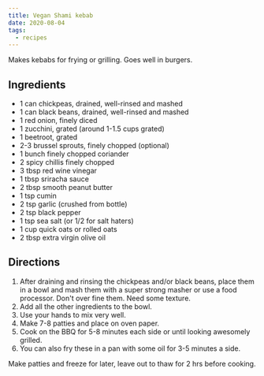 ```yaml
---
title: Vegan Shami kebab
date: 2020-08-04
tags:
  - recipes
---
```


Makes kebabs for frying or grilling. Goes well in burgers.

## Ingredients

- 1 can chickpeas, drained, well-rinsed and mashed
- 1 can black beans, drained, well-rinsed and mashed
- 1 red onion, finely diced
- 1 zucchini, grated (around 1-1.5 cups grated)
- 1 beetroot, grated
- 2-3 brussel sprouts, finely chopped (optional)
- 1 bunch finely chopped coriander
- 2 spicy chillis finely chopped
- 3 tbsp red wine vinegar
- 1 tbsp sriracha sauce
- 2 tbsp smooth peanut butter
- 1 tsp cumin
- 2 tsp garlic (crushed from bottle)
- 2 tsp black pepper
- 1 tsp sea salt (or 1/2 for salt haters)
- 1 cup quick oats or rolled oats
- 2 tbsp extra virgin olive oil

## Directions

1. After draining and rinsing the chickpeas and/or black beans, place them in a bowl and mash them with a super strong masher or use a food processor. Don't over fine them. Need some texture.
2. Add all the other ingredients to the bowl.
3. Use your hands to mix very well.
4. Make 7-8 patties and place on oven paper.
5. Cook on the BBQ for 5-8 minutes each side or until looking awesomely grilled.
6. You can also fry these in a pan with some oil for 3-5 minutes a side.

Make patties and freeze for later, leave out to thaw for 2 hrs before cooking.
